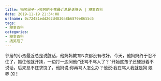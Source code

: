 ```yaml
---
title: 搞笑段子->邻居的小孩最近总是说脏话 | 糗事百科
date: 2019-11-19 21:34:08
urlname: 0c72481edd262d4830a8b6870e8655d5
tags: 
- 糗事百科
categories:
- 糗事百科
- 搞笑段子
---
```

邻居的小孩最近总是说脏话，他妈妈教育N次都没有改好，今天，他妈妈终于忍不住了，抓住他就开揍，一边打一边问他:“还骂不骂人了？”开始这孩子还硬挺着不说话，后来忍不住求饶了，他妈说:你再骂人怎么办？他说:我在骂人我就是狗 娘 养 的！


